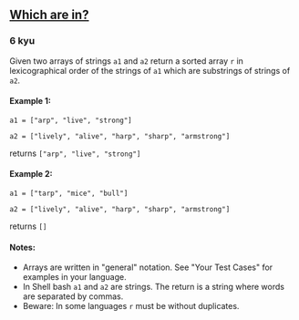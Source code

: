 <h2><a href=https://www.codewars.com/kata/550554fd08b86f84fe000a58/train/java target="_blank">Which are  in?</a></h2><h3>6 kyu</h3><p>Given two arrays of strings <code>a1</code> and <code>a2</code> return a sorted array <code>r</code> in lexicographical order of the strings of <code>a1</code> which are substrings of strings of <code>a2</code>.</p><h4 id="example-1">Example 1:</h4><p><code>a1 = ["arp", "live", "strong"]</code></p><p><code>a2 = ["lively", "alive", "harp", "sharp", "armstrong"]</code></p><p>returns <code>["arp", "live", "strong"]</code></p><h4 id="example-2">Example 2:</h4><p><code>a1 = ["tarp", "mice", "bull"]</code></p><p><code>a2 = ["lively", "alive", "harp", "sharp", "armstrong"]</code></p><p>returns <code>[]</code></p><h4 id="notes">Notes:</h4><ul><li>Arrays are written in "general" notation. See "Your Test Cases" for examples in your language.</li><li>In Shell bash <code>a1</code> and <code>a2</code> are strings. The return is a string where words are separated by commas.</li><li>Beware: In some languages <code>r</code> must be without duplicates.</li></ul>